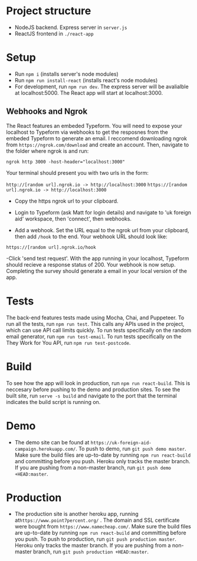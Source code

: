 # Project structure

- NodeJS backend. Express server in `server.js`
- ReactJS frontend in `./react-app`

# Setup

- Run `npm i` (installs server's node modules)
- Run `npm run install-react` (installs react's node modules)
- For development, run `npm run dev`. The express server will be avalialble at localhost:5000. The React app will start at localhost:3000.

## Webhooks and Ngrok

The React features an embeded Typeform. You will need to expose your localhost to Typeform via webhooks to get the resposnes from the embeded Typeform to generate an email. I reccomend downloading ngrok from `https://ngrok.com/download` and create an account. Then, navigate to the folder where ngrok is and run:

`ngrok http 3000 -host-header="localhost:3000"`

Your terminal should present you with two urls in the form:

`http://[random url].ngrok.io -> http://localhost:3000`
`https://[random url].ngrok.io -> http://localhost:3000`

- Copy the https ngrok url to your clipboard.

- Login to Typeform (ask Matt for login details) and navigate to 'uk foreign aid' workspace, then 'connect', then webhooks.

- Add a webhook. Set the URL equal to the ngrok url from your clipboard, then add `/hook` to the end. Your webhook URL should look like:

`https://[random url].ngrok.io/hook`

-Click 'send test request'. With the app running in your localhost, Typeform should recieve a response status of 200. Your webhook is now setup. Completing the survey should generate a email in your local version of the app.

# Tests

The back-end features tests made using Mocha, Chai, and Puppeteer. To run all the tests, run `npm run test`. This calls any APIs used in the project, which can use API call limits quickly. To run tests specifically on the random email generator, run `npm run test-email`. To run tests specifically on the They Work for You API, run `npm run test-postcode`.

# Build

To see how the app will look in production, run `npm run react-build`. This is neccesary before pushing to the demo and production sites. To see the built site, run `serve -s build` and navigate to the port that the terminal indicates the build script is running on.

# Demo

- The demo site can be found at `https://uk-foreign-aid-campaign.herokuapp.com/`. To push to demo, run `git push demo master`. Make sure the build files are up-to-date by running `npm run react-build` and committing before you push. Heroku only tracks the master branch. If you are pushing from a non-master branch, run `git push demo +HEAD:master`.

# Production

- The production site is another heroku app, running at`https://www.point7percent.org/` . The domain and SSL certificate were bought from `https://www.namecheap.com/`. Make sure the build files are up-to-date by running `npm run react-build` and committing before you push. To push to production, run `git push production master`. Heroku only tracks the master branch. If you are pushing from a non-master branch, run `git push production +HEAD:master`.
